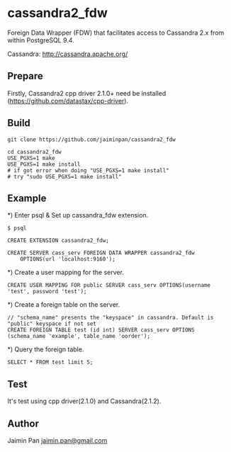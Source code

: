 cassandra2_fdw
==============

Foreign Data Wrapper (FDW) that facilitates access to Cassandra 2.x from within PostgreSQL 9.4.

Cassandra: http://cassandra.apache.org/

## Prepare

Firstly, Cassandra2 cpp driver 2.1.0+ need be installed (https://github.com/datastax/cpp-driver).

## Build

```
git clone https://github.com/jaiminpan/cassandra2_fdw

cd cassandra2_fdw
USE_PGXS=1 make
USE_PGXS=1 make install 
# if got error when doing "USE_PGXS=1 make install"
# try "sudo USE_PGXS=1 make install"
```

## Example

*) Enter psql & Set up cassandra_fdw extension.

	$ psql

	CREATE EXTENSION cassandra2_fdw;

	CREATE SERVER cass_serv FOREIGN DATA WRAPPER cassandra2_fdw 
		OPTIONS(url 'localhost:9160');


*) Create a user mapping for the server.

	CREATE USER MAPPING FOR public SERVER cass_serv OPTIONS(username 'test', password 'test');


*) Create a foreign table on the server.

	// "schema_name" presents the "keyspace" in cassandra. Default is "public" keyspace if not set
	CREATE FOREIGN TABLE test (id int) SERVER cass_serv OPTIONS (schema_name 'example', table_name 'oorder');


*) Query the foreign table.

	SELECT * FROM test limit 5;

## Test

It's test using cpp driver(2.1.0) and Cassandra(2.1.2).

## Author

Jaimin Pan jaimin.pan@gmail.com
